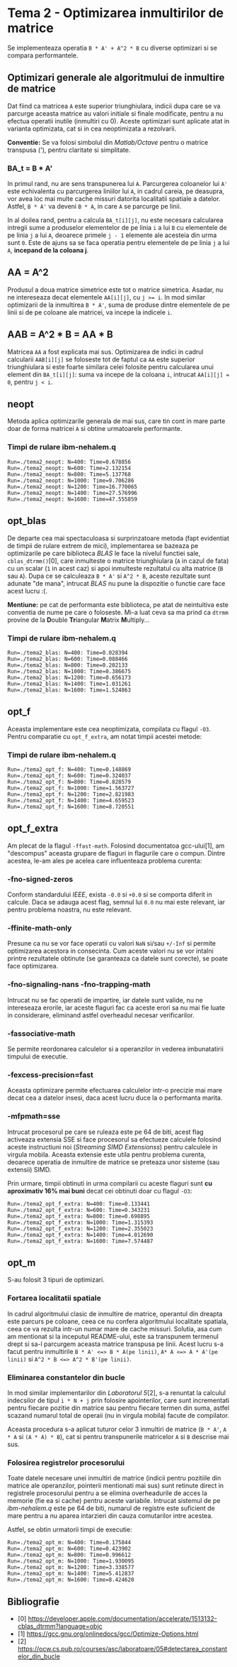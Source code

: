 # Tema 2 - Optimizarea inmultirilor de matrice
Se implementeaza operatia `B * A' + A^2 * B` cu diverse optimizari si se compara
performantele.

## Optimizari generale ale algoritmului de inmultire de matrice
Dat fiind ca matricea `A` este superior triunghiulara, indicii dupa care se va
parcurge aceasta matrice au valori initiale si finale modificate, pentru a nu
efectua operatii inutile (inmultiri cu 0). Aceste optimizari sunt aplicate atat
in varianta optimizata, cat si in cea neoptimizata a rezolvarii.

**Conventie:** Se va folosi simbolul din _Matlab/Octave_ pentru o matrice
transpusa ('), pentru claritate si simplitate.

### BA_t = B * A'
In primul rand, nu are sens transpunerea lui `A`. Parcurgerea coloanelor lui
`A'` este echivalenta cu parcurgerea liniilor lui `A`, in cadrul careia, pe
deasupra, vor avea loc mai multe cache missuri datorita localitatii spatiale a
datelor. Astfel, `B * A'` va deveni `B * A`, in care `A` se parcurge pe linii.

In al doilea rand, pentru a calcula `BA_t[i][j]`, nu este necesara calcularea
intregii sume a produselor elementelor de pe linia `i` a lui `B` cu elementele
de pe linia `j` a lui `A`, deoarece primele `j - 1` elemente ale acesteia din
urma sunt `0`. Este de ajuns sa se faca operatia pentru elementele de pe linia
`j` a lui `A`, **incepand de la coloana j**.

## AA = A^2
Produsul a doua matrice simetrice este tot o matrice simetrica. Asadar, nu ne
intereseaza decat elementele `AA[i][j]`, cu `j >= i`. In mod similar optimizarii
de la inmultirea `B * A'`, suma de produse dintre elementele de pe linii si de
pe coloane ale matricei, va incepe la indicele `i`.

## AAB = A^2 * B = AA * B
Matricea `AA` a fost explicata mai sus. Optimizarea de indici in cadrul
calcularii `AAB[i][j]` se foloseste tot de faptul ca `AA` este superior
triunghiulara si este foarte similara celei folosite pentru calcularea unui
element din `BA_t[i][j]`: suma va incepe de la coloana `i`, intrucat
`AA[i][j] = 0`, pentru `j < i`.

## neopt
Metoda aplica optimizarile generala de mai sus, care tin cont in mare parte doar
de forma matricei `A` si obtine urmatoarele performante.

### Timpi de rulare ibm-nehalem.q
```
Run=./tema2_neopt: N=400: Time=0.678856
Run=./tema2_neopt: N=600: Time=2.132154
Run=./tema2_neopt: N=800: Time=5.137768
Run=./tema2_neopt: N=1000: Time=9.706286
Run=./tema2_neopt: N=1200: Time=16.770065
Run=./tema2_neopt: N=1400: Time=27.576996
Run=./tema2_neopt: N=1600: Time=47.555859
```

## opt_blas
De departe cea mai spectaculoasa si surprinzatoare metoda (fapt evidentiat de
timpii de rulare extrem de mici), implementarea se bazeaza pe optimizarile pe
care biblioteca _BLAS_ le face la nivelul functiei sale, `cblas_dtrmm()`[0],
care inmulteste o matrice triunghiulara (`A` in cazul de fata) cu un scalar (`1`
in acest caz) si apoi inmulteste rezultatul cu alta matrice (`B` sau `A`). Dupa
ce se calculeaza `B * A'` si `A^2 * B`, aceste rezultate sunt adunate "de mana",
intrucat _BLAS_ nu pune la dispozitie o functie care face acest lucru :(.

**Mentiune:** pe cat de performanta este biblioteca, pe atat de neintuitiva este
conventia de nume pe care o foloseste. Mi-a luat ceva sa ma prind ca `dtrmm`
provine de la **D**ouble **Tr**iangular **M**atrix **M**ultiply...

### Timpi de rulare ibm-nehalem.q
```
Run=./tema2_blas: N=400: Time=0.028394
Run=./tema2_blas: N=600: Time=0.088466
Run=./tema2_blas: N=800: Time=0.202133
Run=./tema2_blas: N=1000: Time=0.386675
Run=./tema2_blas: N=1200: Time=0.656173
Run=./tema2_blas: N=1400: Time=1.031261
Run=./tema2_blas: N=1600: Time=1.524863
```

## opt_f
Aceasta implementare este cea neoptimizata, compilata cu flagul `-O3`. Pentru
comparatie cu `opt_f_extra`, am notat timpii acestei metode:

### Timpi de rulare ibm-nehalem.q
```
Run=./tema2_opt_f: N=400: Time=0.148869
Run=./tema2_opt_f: N=600: Time=0.324037
Run=./tema2_opt_f: N=800: Time=0.828579
Run=./tema2_opt_f: N=1000: Time=1.563727
Run=./tema2_opt_f: N=1200: Time=2.821983
Run=./tema2_opt_f: N=1400: Time=4.659523
Run=./tema2_opt_f: N=1600: Time=8.720551
```

## opt_f_extra
Am plecat de la flagul `-ffast-math`. Folosind documentatoa gcc-ului[1], am
"descompus" aceasta grupare de flaguri in flagurile care o compun. Dintre
acestea, le-am ales pe acelea care influenteaza problema curenta:

### -fno-signed-zeros
Conform standardului _IEEE_, exista `-0.0` si `+0.0` si se comporta diferit in
calcule. Daca se adauga acest flag, semnul lui `0.0` nu mai este relevant, iar
pentru problema noastra, nu este relevant.

### -ffinite-math-only
Presune ca nu se vor face operatii cu valori `NaN` si/sau `+/-Inf` si permite
optimizarea acestora in consecinta. Cum aceste valori nu se vor intalni printre
rezultatele obtinute (se garanteaza ca datele sunt corecte), se poate face
optimizarea.

### -fno-signaling-nans -fno-trapping-math
Intrucat nu se fac operatii de impartire, iar datele sunt valide, nu ne
intereseaza erorile, iar aceste flaguri fac ca aceste erori sa nu mai fie luate
in considerare, eliminand astfel overheadul necesar verificarilor.

### -fassociative-math
Se permite reordonarea calculelor si a operanzilor in vederea imbunatatirii
timpului de executie.

### -fexcess-precision=fast
Aceasta optimizare permite efectuarea calculelor intr-o precizie mai mare decat
cea a datelor insesi, daca acest lucru duce la o performanta marita.

### -mfpmath=sse
Intrucat procesorul pe care se ruleaza este pe 64 de biti, acest flag activeaza
extensia SSE si face procesorul sa efectueze calculele folosind aceste
instructiuni noi (_Streaming SIMD Extensionss_) pentru calculele in virgula
mobila. Aceasta extensie este utila pentru problema curenta, deoarece operatia
de inmultire de matrice se preteaza unor sisteme (sau extensii) SIMD.

Prin urmare, timpii obtinuti in urma compilarii cu aceste flaguri sunt **cu
aproximativ 16% mai buni** decat cei obtinuti doar cu flagul `-O3`:
```
Run=./tema2_opt_f_extra: N=400: Time=0.133441
Run=./tema2_opt_f_extra: N=600: Time=0.343231
Run=./tema2_opt_f_extra: N=800: Time=0.698895
Run=./tema2_opt_f_extra: N=1000: Time=1.315393
Run=./tema2_opt_f_extra: N=1200: Time=2.355023
Run=./tema2_opt_f_extra: N=1400: Time=4.012690
Run=./tema2_opt_f_extra: N=1600: Time=7.574487
```

## opt_m
S-au folosit 3 tipuri de optimizari.

### Fortarea localitatii spatiale
In cadrul algoritmului clasic de inmultire de matrice, operantul din dreapta
este parcurs pe coloane, ceea ce nu confera algoritmului localitate spatiala,
ceea ce va rezulta intr-un numar mare de cache missuri. Solutia, asa cum am
mentionat si la inceputul README-ului, este sa transpunem termenul drept si sa-l
parcurgem aceasta matrice transpusa pe linii. Acest lucru s-a facut pentru
inmultirile `B * A' <=> B * A(pe linii)`, `A* A <=> A * A'(pe linii)` si
`A^2 * B <=> A^2 * B'(pe linii)`.

### Eliminarea constantelor din bucle
In mod similar implementarilor din _Laboratorul 5_[2], s-a renuntat la calculul
indecsilor de tipul `i * N + j` prin folosire apointerilor, care sunt
incrementati pentru fiecare pozitie din matrice sau pentru fiecare termen din
suma, astfel scazand numarul total de operaii (nu in virgula mobila) facute de
compilator.

Aceasta procedura s-a aplicat tuturor celor 3 inmultiri de matrice (`B * A'`,
`A * A` si `(A * A) * B`), cat si pentru transpunerile matricelor `A` si `B`
descrise mai sus.

### Folosirea registrelor procesorului
Toate datele necesare unei inmultiri de matrice (indicii pentru pozitiile din
matrice ale operanzilor, pointerii mentionati mai sus) sunt retinute direct in
registrele procesorului pentru a se elimina overheadurile de acces la memorie
(fie ea si cache) pentru aceste variabile. Intrucat sistemul de pe
_ibm-nehalem.q_ este pe 64 de biti, numarul de registre este suficient de mare
pentru a nu aparea intarzieri din cauza comutarilor intre acestea.

Astfel, se obtin urmatorii timpi de executie:
```
Run=./tema2_opt_m: N=400: Time=0.175844
Run=./tema2_opt_m: N=600: Time=0.423902
Run=./tema2_opt_m: N=800: Time=0.996612
Run=./tema2_opt_m: N=1000: Time=1.930095
Run=./tema2_opt_m: N=1200: Time=3.338577
Run=./tema2_opt_m: N=1400: Time=5.412837
Run=./tema2_opt_m: N=1600: Time=8.424620
```

## Bibliografie
- [0] https://developer.apple.com/documentation/accelerate/1513132-cblas_dtrmm?language=objc
- [1] https://gcc.gnu.org/onlinedocs/gcc/Optimize-Options.html
- [2] https://ocw.cs.pub.ro/courses/asc/laboratoare/05#detectarea_constantelor_din_bucle
